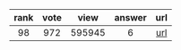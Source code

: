 
| rank | vote | view | answer | url |
|:-:|:-:|:-:|:-:|:-:|
|98|972|595945|6| [url](http://stackoverflow.com/questions/1549801/what-are-the-differences-between-type-and-isinstance) |
